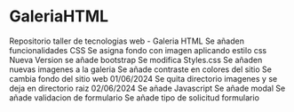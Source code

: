 # GaleriaHTML
Repositorio taller de tecnologias web - Galeria HTML
Se añaden funcionalidades CSS
Se asigna fondo con imagen aplicando estilo css
Nueva Version
se añade bootstrap 
Se modifica Styles.css
Se añaden nuevas imagenes a la galeria
Se añade contraste en colores del sitio
Se cambia fondo del sitio web
01/06/2024
Se quita directorio imagenes y se deja en directorio raiz
02/06/2024
Se añade Javascript
Se añade modal
Se añade validacion de formulario
Se añade tipo de solicitud formulario
